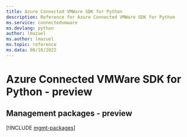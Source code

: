 ```yaml
---
title: Azure Connected VMWare SDK for Python
description: Reference for Azure Connected VMWare SDK for Python
ms.service: connectedvmware
ms.devlang: python
author: lmazuel
ms.author: lmazuel
ms.topic: reference
ms.data: 08/16/2022
---
```

# Azure Connected VMWare SDK for Python - preview

## Management packages - preview
[!INCLUDE [mgmt-packages](connected-vmware-mgmt-index.md)]